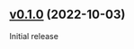 ## [v0.1.0](https://github.com/eftalgezer/fstring-to-format/tree/v0.1.0) (2022-10-03)

Initial release
